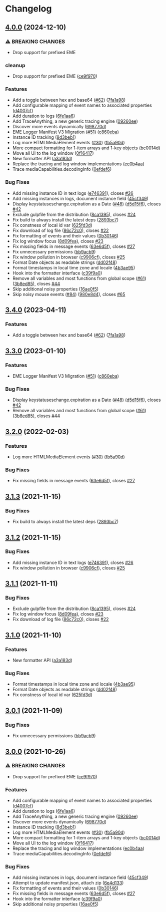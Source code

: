 # Changelog

## [4.0.0](https://github.com/joeyparrish/eme_logger/compare/v3.4.0...v4.0.0) (2024-12-10)


### ⚠ BREAKING CHANGES

* Drop support for prefixed EME

### cleanup

* Drop support for prefixed EME ([ce9f970](https://github.com/joeyparrish/eme_logger/commit/ce9f970f1a8ba1ddb9694f2843eb0944c92af6ba))


### Features

* Add a toggle between hex and base64 ([#62](https://github.com/joeyparrish/eme_logger/issues/62)) ([7fa1a98](https://github.com/joeyparrish/eme_logger/commit/7fa1a98bf2fff51f6bb87593bb173b5f87badf68))
* Add configurable mapping of event names to associated properties ([d4007cf](https://github.com/joeyparrish/eme_logger/commit/d4007cf63e1987a84eec61abe569de3c184fb49d))
* Add duration to logs ([6fe1aa6](https://github.com/joeyparrish/eme_logger/commit/6fe1aa6a5779b2063bfebea1d1a3464a6d0c0ea7))
* Add TraceAnything, a new generic tracing engine ([09260ee](https://github.com/joeyparrish/eme_logger/commit/09260ee0677cc3e89d74c44970428179e48693e5))
* Discover more events dynamically ([698770d](https://github.com/joeyparrish/eme_logger/commit/698770d8828c77d376b3829ae852a2d1764a9e51))
* EME Logger Manifest V3 Migration ([#51](https://github.com/joeyparrish/eme_logger/issues/51)) ([c860eba](https://github.com/joeyparrish/eme_logger/commit/c860eba6328bc51518684e930d01b965ce489e3f))
* Instance ID tracking ([8d3beb1](https://github.com/joeyparrish/eme_logger/commit/8d3beb1f7a0f3edbaff4a951b6451c9b36bc2b92))
* Log more HTMLMediaElement events ([#30](https://github.com/joeyparrish/eme_logger/issues/30)) ([fb5a90d](https://github.com/joeyparrish/eme_logger/commit/fb5a90dca86a5575333d9a5a07dda76130b66f09))
* More compact formatting for 1-item arrays and 1-key objects ([bc0014d](https://github.com/joeyparrish/eme_logger/commit/bc0014d25d4c00acb908b4325e5ef5493d60588e))
* Move all UI to the log window ([0f16417](https://github.com/joeyparrish/eme_logger/commit/0f16417d79e24d388a244bf9ec662fc7fa5ebf50))
* New formatter API ([a3a183d](https://github.com/joeyparrish/eme_logger/commit/a3a183da5e238eb11b39fc43b9d8efba6a96533f))
* Replace the tracing and log window implementations ([ec0b4aa](https://github.com/joeyparrish/eme_logger/commit/ec0b4aa55abcecfbb1f8a27fcdea4b46fee904ca))
* Trace mediaCapabilities.decodingInfo ([0efdef6](https://github.com/joeyparrish/eme_logger/commit/0efdef688233973e1dc63bf15eaf55dc13a62452))


### Bug Fixes

* Add missing instance ID in text logs ([e746391](https://github.com/joeyparrish/eme_logger/commit/e746391299536b6610f7d16b43ec0889e21948a1)), closes [#26](https://github.com/joeyparrish/eme_logger/issues/26)
* Add missing instances in logs, document instance field ([45cf349](https://github.com/joeyparrish/eme_logger/commit/45cf34950c64bd392b5f9599dd4ce0eb58f2d746))
* Display keystatuseschange.expiration as a Date ([#48](https://github.com/joeyparrish/eme_logger/issues/48)) ([d5d15f6](https://github.com/joeyparrish/eme_logger/commit/d5d15f621aac0d84466c8d44ff02fb806db40ca5)), closes [#42](https://github.com/joeyparrish/eme_logger/issues/42)
* Exclude gulpfile from the distribution ([8ca1395](https://github.com/joeyparrish/eme_logger/commit/8ca139573535fbff69092db9a122aca6196dc50e)), closes [#24](https://github.com/joeyparrish/eme_logger/issues/24)
* Fix build to always install the latest deps ([2893bc7](https://github.com/joeyparrish/eme_logger/commit/2893bc77ae8b99481f83c94085e798b69534c8d2))
* Fix constness of local id var ([625fd3d](https://github.com/joeyparrish/eme_logger/commit/625fd3da81207da2dd561a508d15228ff907e9c1))
* Fix download of log file ([86c72c0](https://github.com/joeyparrish/eme_logger/commit/86c72c061b7f2d58a49a459b030a0fcb8e12f0a5)), closes [#22](https://github.com/joeyparrish/eme_logger/issues/22)
* Fix formatting of events and their values ([0b30146](https://github.com/joeyparrish/eme_logger/commit/0b3014681adb9ef8e64da757ee16e00d8c71855b))
* Fix log window focus ([8d09fea](https://github.com/joeyparrish/eme_logger/commit/8d09fea648cd41e410878d6acb25081d39f41c7a)), closes [#23](https://github.com/joeyparrish/eme_logger/issues/23)
* Fix missing fields in message events ([63e6d5f](https://github.com/joeyparrish/eme_logger/commit/63e6d5f6acd69e780566363f28ab61e055da6f44)), closes [#27](https://github.com/joeyparrish/eme_logger/issues/27)
* Fix unnecessary permissions ([bb9acb9](https://github.com/joeyparrish/eme_logger/commit/bb9acb97b545d45a664a23c7087e837165c7ffe0))
* Fix window pollution in browser ([c9906cf](https://github.com/joeyparrish/eme_logger/commit/c9906cfb1229b71358d636793d3af9d310fb9cdf)), closes [#25](https://github.com/joeyparrish/eme_logger/issues/25)
* Format Date objects as readable strings ([dd02f48](https://github.com/joeyparrish/eme_logger/commit/dd02f48a4d220b255fd328cfc2726f77ec2ca0b4))
* Format timestamps in local time zone and locale ([4b3ae95](https://github.com/joeyparrish/eme_logger/commit/4b3ae95a6babb0bdf3ced31ce393b4b31a85f1b7))
* Hook into the formatter interface ([c39f9a0](https://github.com/joeyparrish/eme_logger/commit/c39f9a0a90de7cf5b045d1b110fc869ffae18a2a))
* Remove all variables and most functions from global scope ([#61](https://github.com/joeyparrish/eme_logger/issues/61)) ([3b8ed85](https://github.com/joeyparrish/eme_logger/commit/3b8ed85f6ef31a857f074013985e9b2747143519)), closes [#44](https://github.com/joeyparrish/eme_logger/issues/44)
* Skip additional noisy properties ([16ae0f5](https://github.com/joeyparrish/eme_logger/commit/16ae0f50d91483eef276a812676944ca06289176))
* Skip noisy mouse events ([#84](https://github.com/joeyparrish/eme_logger/issues/84)) ([980e8d4](https://github.com/joeyparrish/eme_logger/commit/980e8d49c828777675e2a5c572a2c38469d439ff)), closes [#65](https://github.com/joeyparrish/eme_logger/issues/65)

## [3.4.0](https://github.com/shaka-project/eme_logger/compare/v3.3.0...v3.4.0) (2023-04-11)


### Features

* Add a toggle between hex and base64 ([#62](https://github.com/shaka-project/eme_logger/issues/62)) ([7fa1a98](https://github.com/shaka-project/eme_logger/commit/7fa1a98bf2fff51f6bb87593bb173b5f87badf68))

## [3.3.0](https://github.com/shaka-project/eme_logger/compare/v3.2.0...v3.3.0) (2023-01-10)


### Features

* EME Logger Manifest V3 Migration ([#51](https://github.com/shaka-project/eme_logger/issues/51)) ([c860eba](https://github.com/shaka-project/eme_logger/commit/c860eba6328bc51518684e930d01b965ce489e3f))


### Bug Fixes

* Display keystatuseschange.expiration as a Date ([#48](https://github.com/shaka-project/eme_logger/issues/48)) ([d5d15f6](https://github.com/shaka-project/eme_logger/commit/d5d15f621aac0d84466c8d44ff02fb806db40ca5)), closes [#42](https://github.com/shaka-project/eme_logger/issues/42)
* Remove all variables and most functions from global scope ([#61](https://github.com/shaka-project/eme_logger/issues/61)) ([3b8ed85](https://github.com/shaka-project/eme_logger/commit/3b8ed85f6ef31a857f074013985e9b2747143519)), closes [#44](https://github.com/shaka-project/eme_logger/issues/44)

## [3.2.0](https://github.com/shaka-project/eme_logger/compare/v3.1.3...v3.2.0) (2022-02-03)


### Features

* Log more HTMLMediaElement events ([#30](https://github.com/shaka-project/eme_logger/issues/30)) ([fb5a90d](https://github.com/shaka-project/eme_logger/commit/fb5a90dca86a5575333d9a5a07dda76130b66f09))


### Bug Fixes

* Fix missing fields in message events ([63e6d5f](https://github.com/shaka-project/eme_logger/commit/63e6d5f6acd69e780566363f28ab61e055da6f44)), closes [#27](https://github.com/shaka-project/eme_logger/issues/27)

## [3.1.3](https://github.com/shaka-project/eme_logger/compare/v3.1.2...v3.1.3) (2021-11-15)

### Bug Fixes

* Fix build to always install the latest deps ([2893bc7](https://github.com/shaka-project/eme_logger/commit/2893bc77ae8b99481f83c94085e798b69534c8d2))


## [3.1.2](https://github.com/shaka-project/eme_logger/compare/v3.1.1...v3.1.2) (2021-11-15)

### Bug Fixes

* Add missing instance ID in text logs ([e746391](https://github.com/shaka-project/eme_logger/commit/e746391299536b6610f7d16b43ec0889e21948a1)), closes [#26](https://github.com/shaka-project/eme_logger/issues/26)
* Fix window pollution in browser ([c9906cf](https://github.com/shaka-project/eme_logger/commit/c9906cfb1229b71358d636793d3af9d310fb9cdf)), closes [#25](https://github.com/shaka-project/eme_logger/issues/25)


## [3.1.1](https://github.com/shaka-project/eme_logger/compare/v3.1.0...v3.1.1) (2021-11-11)

### Bug Fixes

* Exclude gulpfile from the distribution ([8ca1395](https://github.com/shaka-project/eme_logger/commit/8ca139573535fbff69092db9a122aca6196dc50e)), closes [#24](https://github.com/shaka-project/eme_logger/issues/24)
* Fix log window focus ([8d09fea](https://github.com/shaka-project/eme_logger/commit/8d09fea648cd41e410878d6acb25081d39f41c7a)), closes [#23](https://github.com/shaka-project/eme_logger/issues/23)
* Fix download of log file ([86c72c0](https://github.com/shaka-project/eme_logger/commit/86c72c061b7f2d58a49a459b030a0fcb8e12f0a5)), closes [#22](https://github.com/shaka-project/eme_logger/issues/22)


## [3.1.0](https://github.com/shaka-project/eme_logger/compare/v3.0.1...v3.1.0) (2021-11-10)

### Features

* New formatter API ([a3a183d](https://github.com/shaka-project/eme_logger/commit/a3a183da5e238eb11b39fc43b9d8efba6a96533f))

### Bug Fixes

* Format timestamps in local time zone and locale ([4b3ae95](https://github.com/shaka-project/eme_logger/commit/4b3ae95a6babb0bdf3ced31ce393b4b31a85f1b7))
* Format Date objects as readable strings ([dd02f48](https://github.com/shaka-project/eme_logger/commit/dd02f48a4d220b255fd328cfc2726f77ec2ca0b4))
* Fix constness of local id var ([625fd3d](https://github.com/shaka-project/eme_logger/commit/625fd3da81207da2dd561a508d15228ff907e9c1))


## [3.0.1](https://github.com/shaka-project/eme_logger/compare/v3.0.0...v3.0.1) (2021-11-09)

### Bug Fixes

* Fix unnecessary permissions ([bb9acb9](https://github.com/shaka-project/eme_logger/commit/bb9acb97b545d45a664a23c7087e837165c7ffe0))


## [3.0.0](https://github.com/shaka-project/eme_logger/compare/v2...v3.0.0) (2021-10-26)

### ⚠ BREAKING CHANGES

* Drop support for prefixed EME ([ce9f970](https://github.com/shaka-project/eme_logger/commit/ce9f970f1a8ba1ddb9694f2843eb0944c92af6ba))

### Features

* Add configurable mapping of event names to associated properties ([d4007cf](https://github.com/shaka-project/eme_logger/commit/d4007cf63e1987a84eec61abe569de3c184fb49d))
* Add duration to logs ([6fe1aa6](https://github.com/shaka-project/eme_logger/commit/6fe1aa6a5779b2063bfebea1d1a3464a6d0c0ea7))
* Add TraceAnything, a new generic tracing engine ([09260ee](https://github.com/shaka-project/eme_logger/commit/09260ee0677cc3e89d74c44970428179e48693e5))
* Discover more events dynamically ([698770d](https://github.com/shaka-project/eme_logger/commit/698770d8828c77d376b3829ae852a2d1764a9e51))
* Instance ID tracking ([8d3beb1](https://github.com/shaka-project/eme_logger/commit/8d3beb1f7a0f3edbaff4a951b6451c9b36bc2b92))
* Log more HTMLMediaElement events ([#30](https://github.com/shaka-project/eme_logger/issues/30)) ([fb5a90d](https://github.com/shaka-project/eme_logger/commit/fb5a90dca86a5575333d9a5a07dda76130b66f09))
* More compact formatting for 1-item arrays and 1-key objects ([bc0014d](https://github.com/shaka-project/eme_logger/commit/bc0014d25d4c00acb908b4325e5ef5493d60588e))
* Move all UI to the log window ([0f16417](https://github.com/shaka-project/eme_logger/commit/0f16417d79e24d388a244bf9ec662fc7fa5ebf50))
* Replace the tracing and log window implementations ([ec0b4aa](https://github.com/shaka-project/eme_logger/commit/ec0b4aa55abcecfbb1f8a27fcdea4b46fee904ca))
* Trace mediaCapabilities.decodingInfo ([0efdef6](https://github.com/shaka-project/eme_logger/commit/0efdef688233973e1dc63bf15eaf55dc13a62452))

### Bug Fixes

* Add missing instances in logs, document instance field ([45cf349](https://github.com/shaka-project/eme_logger/commit/45cf34950c64bd392b5f9599dd4ce0eb58f2d746))
* Attempt to update manifest.json, attach zip ([6e4d133](https://github.com/shaka-project/eme_logger/commit/6e4d133cac1c884322ff8f5e4464ed4d0e586834))
* Fix formatting of events and their values ([0b30146](https://github.com/shaka-project/eme_logger/commit/0b3014681adb9ef8e64da757ee16e00d8c71855b))
* Fix missing fields in message events ([63e6d5f](https://github.com/shaka-project/eme_logger/commit/63e6d5f6acd69e780566363f28ab61e055da6f44)), closes [#27](https://github.com/shaka-project/eme_logger/issues/27)
* Hook into the formatter interface ([c39f9a0](https://github.com/shaka-project/eme_logger/commit/c39f9a0a90de7cf5b045d1b110fc869ffae18a2a))
* Skip additional noisy properties ([16ae0f5](https://github.com/shaka-project/eme_logger/commit/16ae0f50d91483eef276a812676944ca06289176))
